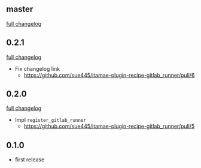 ## master
[full changelog](https://github.com/sue445/itamae-plugin-recipe-gitlab_runner/compare/v0.2.1...master)

## 0.2.1
[full changelog](https://github.com/sue445/itamae-plugin-recipe-gitlab_runner/compare/v0.2.0...v0.2.1)

* Fix changelog link 
  * https://github.com/sue445/itamae-plugin-recipe-gitlab_runner/pull/6

## 0.2.0
[full changelog](https://github.com/sue445/itamae-plugin-recipe-gitlab_runner/compare/v0.1.0...v0.2.0)

* Impl `register_gitlab_runner`
  * https://github.com/sue445/itamae-plugin-recipe-gitlab_runner/pull/5

## 0.1.0
* first release
